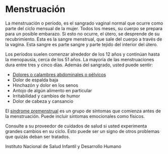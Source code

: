 Menstruación
============


La menstruación o período, es el sangrado vaginal normal que ocurre como parte del ciclo mensual de la mujer. Todos los meses, su cuerpo se prepara para un posible embarazo. Si esto no ocurre, el útero, se desprende de su recubrimiento. Esta es la sangre menstrual, que sale del cuerpo a través de la vagina. Esta sangre es parte sangre y parte tejido del interior del útero. 


Los períodos suelen comenzar alrededor de los 12 años y continúan hasta la menopausia, cerca de los 51 años. La mayoría de las menstruaciones dura entre tres y cinco días. Además del sangrado, usted puede sentir:

* [Dolores o calambres abdominales o pélvicos](https://medlineplus.gov/spanish/periodpain.html)
* Dolor de espalda baja
* Hinchazón y dolor en los senos
* Antojo de algún alimento en particular
* Irritabilidad y cambios de humor
* Dolor de cabeza y cansancio


El [síndrome premenstrual](https://medlineplus.gov/spanish/premenstrualsyndrome.html) es un grupo de síntomas que comienza antes de la menstruación. Puede incluir síntomas emocionales como físicos. 


Consulte a su proveedor de cuidados de salud si usted experimenta grandes cambios en su ciclo. Esto puede ser un signo de otros problemas que quizás deban ser tratados. 


 Instituto Nacional de Salud Infantil y Desarrollo Humano 

